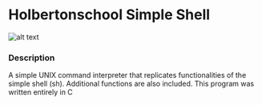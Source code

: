 # Holbertonschool Simple Shell
![alt text](https://s3.amazonaws.com/intranet-projects-files/holbertonschool-low_level_programming/235/shell.jpeg)

### Description
A simple UNIX command interpreter that replicates functionalities of the simple shell (sh). Additional functions are also included. This program was written entirely in C
